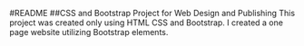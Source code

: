 #README
##CSS and Bootstrap Project for Web Design and Publishing
This project was created only using HTML CSS and Bootstrap. I created a one page website utilizing Bootstrap elements. 
